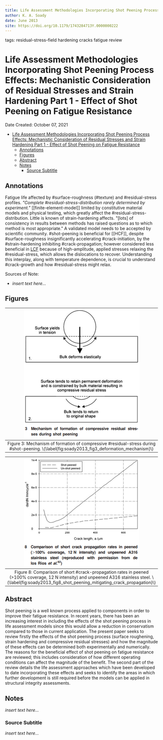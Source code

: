 ```yaml
---
title: Life Assessment Methodologies Incorporating Shot Peening Process Effects: Mechanistic Consideration of Residual Stresses and Strain Hardening Part 1 - Effect of Shot Peening on Fatigue Resistance
author: K. A. Soady
date: June 2013
site: https://doi.org/10.1179/1743284713Y.0000000222
---
```

tags: residual-stress-field hardening cracks fatigue review
<script type="text/javascript"
        src="https://cdnjs.cloudflare.com/ajax/libs/mathjax/2.7.0/MathJax.js?config=TeX-AMS_CHTML">
</script>
<script type="text/x-mathjax-config">
	MathJax.Ajax.config.path["Extra"] = "https://jmanthony3.github.io/Codes/MathJax/extensions/TeX",
	MathJax.Hub.Config({
		TeX: {
			equationNumbers: {
				autoNumber: "AMS"
			},
			extensions: [
				"[Extra]/Taylor.js",
				"[Extra]/NumericalMethods.js"
			]
		},
		tex2jax: {
			inlineMath: [["$", "$"], ["\\(", "\\)"]],
			blockMath: [["$$", "$$"], ["\\[", "\\]"]],
		},
});
</script>
<!-- %%%%%%%% Document Metadata %%%%%%%% -->
# Life Assessment Methodologies Incorporating Shot Peening Process Effects: Mechanistic Consideration of Residual Stresses and Strain Hardening Part 1 - Effect of Shot Peening on Fatigue Resistance

Date Created: October 07, 2021

- [Life Assessment Methodologies Incorporating Shot Peening Process Effects: Mechanistic Consideration of Residual Stresses and Strain Hardening Part 1 - Effect of Shot Peening on Fatigue Resistance](#life-assessment-methodologies-incorporating-shot-peening-process-effects-mechanistic-consideration-of-residual-stresses-and-strain-hardening-part-1---effect-of-shot-peening-on-fatigue-resistance)
	- [Annotations](#annotations)
	- [Figures](#figures)
	- [Abstract](#abstract)
	- [Notes](#notes)
		- [Source Subtitle](#source-subtitle)
<!-- %%%%%%%%%%%%%%%%%%%%%%%%%%%%%% -->





<!-- START WRITING BELOW -->





<!-- %%%%%%%%%%%%%%%%%%%%%%%%%%%%%% -->
## Annotations
Fatigue life affected by #surface-roughness (#texture) and #residual-stress profiles. *"Complete #residual-stress-distribution rarely determined by experiment."* [[finite-element-model]] limited by constitutive material models and physical testing, which greatly affect the #residual-stress-distribution. Little is known of strain-hardening affects. "[lots] of consistency in results between methods has raised questions as to which method is most appropriate." A validated model needs to be accepted by scientific community. #shot-peening is beneficial for [[HCF]], despite #surface-roughness insignificantly accelerating #crack-initiation, by the #strain-hardening inhibiting #crack-propagation; however considered less beneficial in [LCF](../../class/engr-743-001-damage-and-fracture/low-cycle-fatigue.md) because of high-amplitude, applied stresses relaxing the #residual-stress, which allows the dislocations to recover. Understanding this interplay, along with temperature dependence, is crucial to understand #crack-growth and how #residual-stress might relax.

Sources of Note:
- *insert text here$\dots$*

## Figures
| ![](../../../attachments/soadyLifeAssessment2013/soady2013_fig3_deformation_mechanism_211007_142420_EST.png) |
|:--:|
| Figure 3: Mechanism of formation of compressive #residual-stress during #shot-peening. \\(\label{fig:soady2013_fig3_deformation_mechanism}\\) |

| ![](../../../attachments/soadyLifeAssessment2013/soady2013_fig8_shot_peening_mitigating_crack_propagation_211007_142754_EST.png) |
|:--:|
| Figure 8: Comparison of short #crack-propagation rates in peened (>100% coverage, 12 N intensity) and unpeened A316 stainless steel. \\(\label{fig:soady2013_fig8_shot_peening_mitigating_crack_propagation}\\) |

## Abstract
Shot peening is a well known process applied to components in order to improve their fatigue resistance. In recent years, there has been an increasing interest in including the effects of the shot peening process in life assessment models since this would allow a reduction in conservatism compared to those in current application. The present paper seeks to review firstly the effects of the shot peening process (surface roughening, strain hardening and compressive residual stresses) and how the magnitude of these effects can be determined both experimentally and numerically. The reasons for the beneficial effect of shot peening on fatigue resistance are reviewed; this includes consideration of how different operating conditions can affect the magnitude of the benefit. The second part of the review details the life assessment approaches which have been developed to date incorporating these effects and seeks to identify the areas in which further development is still required before the models can be applied in structural integrity assessments.

## Notes
*insert text here$\dots$*

### Source Subtitle
*insert text here$\dots$*
<!-- %%%%%%%%%%%%%%%%%%%%%%%%%%%%%% -->





<!-- %%%%%%%% End Document %%%%%%%% -->
